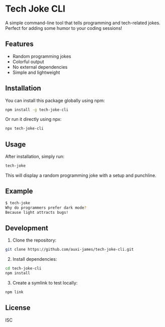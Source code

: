 # Tech Joke CLI

A simple command-line tool that tells programming and tech-related jokes. Perfect for adding some humor to your coding sessions!

## Features

- Random programming jokes
- Colorful output
- No external dependencies
- Simple and lightweight

## Installation

You can install this package globally using npm:

```bash
npm install -g tech-joke-cli
```

Or run it directly using npx:

```bash
npx tech-joke-cli
```

## Usage

After installation, simply run:

```bash
tech-joke
```

This will display a random programming joke with a setup and punchline.

## Example

```bash
$ tech-joke
Why do programmers prefer dark mode?
Because light attracts bugs!
```

## Development

1. Clone the repository:
```bash
git clone https://github.com/auxi-james/tech-joke-cli.git
```

2. Install dependencies:
```bash
cd tech-joke-cli
npm install
```

3. Create a symlink to test locally:
```bash
npm link
```

## License

ISC
